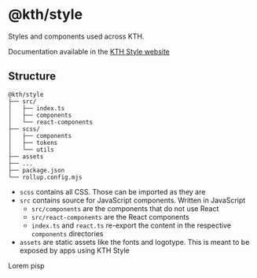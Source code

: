 # @kth/style

Styles and components used across KTH.

Documentation available in the [KTH Style website](https://kthstyledemoprod.z6.web.core.windows.net/style)

## Structure

```
@kth/style
├── src/
│   ├── index.ts
│   ├── components
│   └── react-components
├── scss/
│   ├── components
│   ├── tokens
│   └── utils
├── assets
├── ...
├── package.json
└── rollup.config.mjs
```

- `scss` contains all CSS. Those can be imported as they are
- `src` contains source for JavaScript components. Written in JavaScript
  - `src/components` are the components that do not use React
  - `src/react-components` are the React components
  - `index.ts` and `react.ts` re-export the content in the respective `components` directories
- `assets` are static assets like the fonts and logotype. This is meant to be exposed by apps using KTH Style

Lorem pisp
